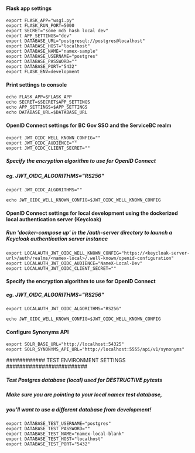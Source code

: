 #### Flask app settings
```
export FLASK_APP="wsgi.py"
export FLASK_RUN_PORT=5000
export SECRET="some md5 hash local dev"
export APP_SETTINGS="dev"
export DATABASE_URL="postgresql://postgres@localhost"
export DATABASE_HOST="localhost"
export DATABASE_NAME="namex-sample"
export DATABASE_USERNAME="postgres"
export DATABASE_PASSWORD=""
export DATABASE_PORT="5432"
export FLASK_ENV=development
```

#### Print settings to console
```
echo FLASK_APP=$FLASK_APP
echo SECRET=$SECRET$APP_SETTINGS
echo APP_SETTINGS=$APP_SETTINGS
echo DATABASE_URL=$DATABASE_URL
```

#### OpenID Connect settings for BC Gov SSO and the ServiceBC realm
```
export JWT_OIDC_WELL_KNOWN_CONFIG=""
export JWT_OIDC_AUDIENCE=""
export JWT_OIDC_CLIENT_SECRET=""
```
##### Specify the encryption algorithm to use for OpenID Connect
##### eg. JWT_OIDC_ALGORITHMS="RS256"
```
export JWT_OIDC_ALGORITHMS=""

echo JWT_OIDC_WELL_KNOWN_CONFIG=$JWT_OIDC_WELL_KNOWN_CONFIG
```
#### OpenID Connect settings for local development using the dockerized local authentication server (Keycloak)
##### Run 'docker-compose up' in the <namex-repo-root>/auth-server directory to launch a Keycloak authentication server instance
```
export LOCALAUTH_JWT_OIDC_WELL_KNOWN_CONFIG="https://<keycloak-server-url>/auth/realms/<namex-local>/.well-known/openid-configuration"
export LOCALAUTH_JWT_OIDC_AUDIENCE="NameX-Local-Dev"
export LOCALAUTH_JWT_OIDC_CLIENT_SECRET=""
```
#### Specify the encryption algorithm to use for OpenID Connect
##### eg. JWT_OIDC_ALGORITHMS="RS256"
```
export LOCALAUTH_JWT_OIDC_ALGORITHMS="RS256"

echo JWT_OIDC_WELL_KNOWN_CONFIG=$JWT_OIDC_WELL_KNOWN_CONFIG
```
#### Configure Synonyms API
```
export SOLR_BASE_URL="http://localhost:54325"
export SOLR_SYNONYMS_API_URL="http://localhost:5555/api/v1/synonyms"
```
############ TEST ENVIRONMENT SETTINGS #########################

##### Test Postgres database (local) used for DESTRUCTIVE pytests
##### Make sure you are pointing to your local namex test database, 
##### you'll want to use a different database from development!
```
export DATABASE_TEST_USERNAME="postgres"
export DATABASE_TEST_PASSWORD=""
export DATABASE_TEST_NAME="namex-local-blank"
export DATABASE_TEST_HOST="localhost"
export DATABASE_TEST_PORT="5432"
```